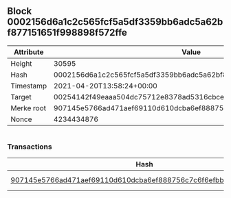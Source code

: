 ## Block 0002156d6a1c2c565fcf5a5df3359bb6adc5a62bf877151651f998898f572ffe

Attribute | Value
--- | ---
Height | 30595
Hash | 0002156d6a1c2c565fcf5a5df3359bb6adc5a62bf877151651f998898f572ffe
Timestamp | 2021-04-20T13:58:24+00:00
Target | 00254142f49eaaa504dc75712e8378ad5316cbcead634704b3734b6271167cc4
Merke root | 907145e5766ad471aef69110d610dcba6ef888756c7c6f6efbb689765cfdc777
Nonce | 4234434876

```

```

### Transactions

Hash | Amount
--- | ---
[907145e5766ad471aef69110d610dcba6ef888756c7c6f6efbb689765cfdc777](907145e5766ad471aef69110d610dcba6ef888756c7c6f6efbb689765cfdc777.md) | 10.00000000 SKEPTI 

